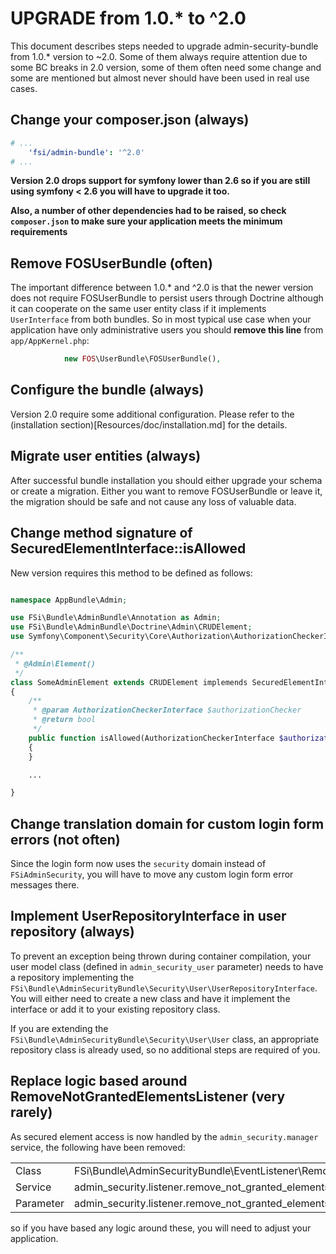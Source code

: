 # UPGRADE from 1.0.* to ^2.0

This document describes steps needed to upgrade admin-security-bundle from 1.0.* version to ~2.0. Some of them always
require attention due to some BC breaks in 2.0 version, some of them often need some change and some are mentioned but
almost never should have been used in real use cases.

## Change your composer.json (always)

```yaml
# ...
    'fsi/admin-bundle': '^2.0'
# ...
```

**Version 2.0 drops support for symfony lower than 2.6 so if you are still using symfony < 2.6 you will have
to upgrade it too.**

**Also, a number of other dependencies had to be raised, so check `composer.json` to make sure
your application meets the minimum requirements**

## Remove FOSUserBundle (often)

The important difference between 1.0.* and ^2.0 is that the newer version does not require FOSUserBundle to persist
users through Doctrine although it can cooperate on the same user entity class if it implements ``UserInterface`` from
both bundles. So in most typical use case when your application have only administrative users you should
**remove this line** from ``app/AppKernel.php``:

```php
            new FOS\UserBundle\FOSUserBundle(),
```

## Configure the bundle (always)

Version 2.0 require some additional configuration. Please refer to the (installation section)[Resources/doc/installation.md]
for the details.

## Migrate user entities (always)

After successful bundle installation you should either upgrade your schema or create a migration. Either you want to
remove FOSUserBundle or leave it, the migration should be safe and not cause any loss of valuable data.

## Change method signature of SecuredElementInterface::isAllowed

New version requires this method to be defined as follows:

```php

namespace AppBundle\Admin;

use FSi\Bundle\AdminBundle\Annotation as Admin;
use FSi\Bundle\AdminBundle\Doctrine\Admin\CRUDElement;
use Symfony\Component\Security\Core\Authorization\AuthorizationCheckerInterface;

/**
 * @Admin\Element()
 */
class SomeAdminElement extends CRUDElement implemends SecuredElementInterface
{
    /**
     * @param AuthorizationCheckerInterface $authorizationChecker
     * @return bool
     */
    public function isAllowed(AuthorizationCheckerInterface $authorizationChecker)
    {
    }

    ...

}
```

## Change translation domain for custom login form errors (not often)

Since the login form now uses the `security` domain instead of `FSiAdminSecurity`,
you will have to move any custom login form error messages there.

## Implement UserRepositoryInterface in user repository (always)

To prevent an exception being thrown during container compilation, your user model
class (defined in `admin_security_user` parameter) needs to have a repository
implementing the `FSi\Bundle\AdminSecurityBundle\Security\User\UserRepositoryInterface`.
You will either need to create a new class and have it implement the interface
or add it to your existing repository class.

If you are extending the `FSi\Bundle\AdminSecurityBundle\Security\User\User` class,
an appropriate repository class is already used, so no additional steps are required
of you.

## Replace logic based around RemoveNotGrantedElementsListener (very rarely)

As secured element access is now handled by the `admin_security.manager` service, the
following have been removed:

<table>
    <tbody>
        <tr>
            <td>Class</td>
            <td>FSi\Bundle\AdminSecurityBundle\EventListener\RemoveNotGrantedElementsListener</td>
        </tr>
        <tr>
            <td>Service</td>
            <td>admin_security.listener.remove_not_granted_elements</td>
        </tr>
        <tr>
            <td>Parameter</td>
            <td>admin_security.listener.remove_not_granted_elements.class</td>
        </tr>
    <tbody>
</table>

so if you have based any logic around these, you will need to adjust your application. 
